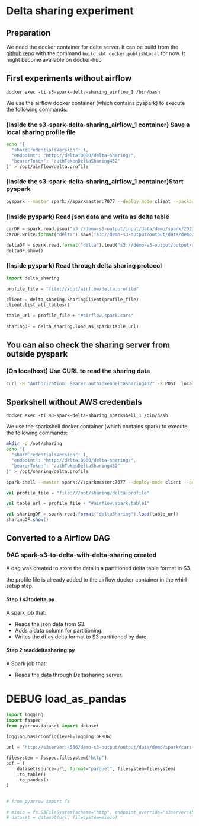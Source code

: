# Delta sharing experiment

## Preparation

We need the docker container for delta server. It can be build from the [github repo](git@github.com:delta-io/delta-sharing.git) with the command `build.sbt docker:publishLocal` for now. It might become available on docker-hub

## First experiments without airflow

`docker exec -ti s3-spark-delta-sharing_airflow_1 /bin/bash`

We use the airflow docker container (which contains pyspark) to execute the following commands:

### (Inside the s3-spark-delta-sharing_airflow_1 container) Save a local sharing profile file 

```bash
echo '{
  "shareCredentialsVersion": 1,
  "endpoint": "http://delta:8080/delta-sharing/",
  "bearerToken": "authTokenDeltaSharing432"
}' > /opt/airflow/delta.profile
```

### (Inside the s3-spark-delta-sharing_airflow_1 container)Start pyspark

```bash
pyspark --master spark://sparkmaster:7077 --deploy-mode client --packages io.delta:delta-core_2.12:1.0.0,io.delta:delta-sharing-spark_2.12:0.1.0 --conf spark.hadoop.fs.s3a.access.key=${AWS_ACCESS_KEY_ID} --conf spark.hadoop.fs.s3a.secret.key=${AWS_SECRET_ACCESS_KEY} --conf spark.hadoop.fs.s3a.impl=org.apache.hadoop.fs.s3a.S3AFileSystem --conf spark.hadoop.fs.s3a.endpoint="${AWS_SERVER}:${AWS_PORT}" --conf spark.hadoop.fs.s3a.connection.ssl.enabled=false --conf spark.hadoop.fs.s3a.path.style.access=true --conf spark.hadoop.fs.s3.impl=org.apache.hadoop.fs.s3a.S3AFileSystem --conf "spark.sql.extensions=io.delta.sql.DeltaSparkSessionExtension" --conf "spark.sql.catalog.spark_catalog=org.apache.spark.sql.delta.catalog.DeltaCatalog"
```

### (Inside pyspark) Read json data and writa as delta table

```python
carDF = spark.read.json("s3://demo-s3-output/input/data/demo/spark/20210709/")
carDF.write.format("delta").save("s3://demo-s3-output/output/data/demo/spark/20210614/")

deltaDF = spark.read.format("delta").load("s3://demo-s3-output/output/data/demo/spark/20210614/")
deltaDF.show()
```

### (Inside pyspark) Read through delta sharing protocol

```python
import delta_sharing

profile_file = "file:///opt/airflow/delta.profile"

client = delta_sharing.SharingClient(profile_file)
client.list_all_tables()

table_url = profile_file + "#airflow.spark.cars"

sharingDF = delta_sharing.load_as_spark(table_url)
```

## You can also check the sharing server from outside pyspark

### (On localhost) Use CURL to read the sharing data

```bash
curl -H "Authorization: Bearer authTokenDeltaSharing432" -X POST  localhost:38080/delta-sharing/shares/airflow/schemas/spark/tables/table1/query
```

## Sparkshell without AWS credentials

`docker exec -ti s3-spark-delta-sharing_sparkshell_1 /bin/bash`

We use the sparkshell docker container (which contains spark) to execute the following commands:

```bash
mkdir -p /opt/sharing
echo '{
  "shareCredentialsVersion": 1,
  "endpoint": "http://delta:8080/delta-sharing/",
  "bearerToken": "authTokenDeltaSharing432"
}' > /opt/sharing/delta.profile

```

```bash
spark-shell --master spark://sparkmaster:7077 --deploy-mode client --packages io.delta:delta-core_2.12:1.0.0,io.delta:delta-sharing-spark_2.12:0.1.0
```

```scala
val profile_file = "file:///opt/sharing/delta.profile"

val table_url = profile_file + "#airflow.spark.table1"

val sharingDF = spark.read.format("deltaSharing").load(table_url)
sharingDF.show()
```

## Converted to a Airflow DAG

### DAG spark-s3-to-delta-with-delta-sharing created

A dag was created to store the data in a partitioned delta table format in S3. 

the profile file is already added to the airflow docker container in the whirl setup step.

#### Step 1 s3todelta.py

A spark job that:
- Reads the json data from S3.
- Adds a data column for partitioning.
- Writes the df as delta format to S3 partitioned by date.

#### Step 2 readdeltasharing.py

A Spark job that:
- Reads the data through Deltasharing server.

# DEBUG load_as_pandas

```python
import logging
import fsspec
from pyarrow.dataset import dataset

logging.basicConfig(level=logging.DEBUG)

url = 'http://s3server:4566/demo-s3-output/output/data/demo/spark/cars-all/part-00000-7512f0aa-e860-483c-aea5-e6bb2dd493ac-c000.snappy.parquet?X-Amz-Algorithm=AWS4-HMAC-SHA256&X-Amz-Date=20210712T192424Z&X-Amz-SignedHeaders=host&X-Amz-Expires=900&X-Amz-Credential=test%2F20210712%2Fus-east-1%2Fs3%2Faws4_request&X-Amz-Signature=a5daeb3fec5cf0ac7f1dce877c41b0c8c24eab7b63c72a3f1d8d8f9e2e4ef6e9'

filesystem = fsspec.filesystem('http')
pdf = (
    dataset(source=url, format="parquet", filesystem=filesystem)
    .to_table()
    .to_pandas()
)


# from pyarrow import fs

# minio = fs.S3FileSystem(scheme="http", endpoint_override="s3server:4566")
# dataset = dataset(url, filesystem=minio)
```